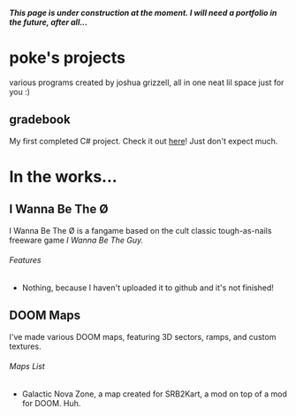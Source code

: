 <i><b>This page is under construction at the moment. I will need a portfolio in the future, after all...</b></i>

# poke's projects
various programs created by joshua grizzell, all in one neat lil space just for you :)

## gradebook
My first completed C# project. Check it out [here](https://github.com/pokevii/gradebook)! Just don't expect much.


# In the works...

## I Wanna Be The Ø
I Wanna Be The Ø is a fangame based on the cult classic tough-as-nails freeware game <i>I Wanna Be The Guy.</i>
###### Features
- Nothing, because I haven't uploaded it to github and it's not finished!

## DOOM Maps
I've made various DOOM maps, featuring 3D sectors, ramps, and custom textures.
###### Maps List
- Galactic Nova Zone, a map created for SRB2Kart, a mod on top of a mod for DOOM. Huh.
